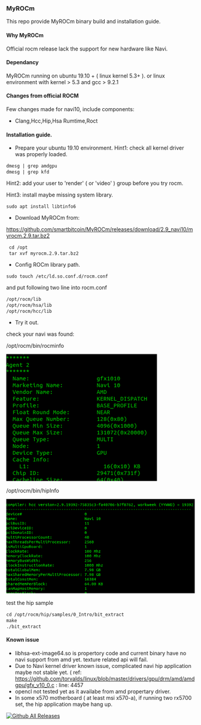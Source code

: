 

### MyROCm
This repo provide MyROCm binary build and installation guide.

#### Why MyROCm
Official rocm release lack the support for new hardware like Navi.

#### Dependancy
MyROCm running on  ubuntu 19.10 + ( linux kernel 5.3+ ).  or linux environment with kernel > 5.3 and gcc > 9.2.1

#### Changes from official ROCM

Few changes made for navi10, include components:

 * Clang,Hcc,Hip,Hsa Rumtime,Roct 

#### Installation guide.

 * Prepare your ubuntu 19.10 environment.
Hint1:  check all kernel driver was properly loaded.

```
dmesg | grep amdgpu
dmesg | grep kfd
```

Hint2:  add your user to 'render' ( or 'video' ) group before you try rocm.

Hint3:  install maybe missing system library.

```
sudo apt install libtinfo6
```


 * Download MyROCm from:

https://github.com/smartbitcoin/MyROCm/releases/download/2.9_navi10/myrocm.2.9.tar.bz2

```
 cd /opt
 tar xvf myrocm.2.9.tar.bz2
```

 * Config ROCm library path.
 
 ```
 sudo touch /etc/ld.so.conf.d/rocm.conf
 ```
 
 and put following two line into rocm.conf
 
 ```
 /opt/rocm/lib
 /opt/rocm/hsa/lib
 /opt/rocm/hcc/lib
 ```
 
  * Try it out.
  
  check your navi was found:
  
  /opt/rocm/bin/rocminfo
  
  ![](docs/rocminfo.png)
   
  /opt/rocm/bin/hipInfo
  
  ![](docs/hipinfo.png)
  
  test the hip sample
  
  ```
  cd /opt/rocm/hip/samples/0_Intro/bit_extract
  make
  ./bit_extract
  ```
  
#### Known issue
 * libhsa-ext-image64.so is propertory code and current binary have no navi support from amd yet.  texture related api will fail.
 * Due to Navi kernel driver known issue,  complicated navi hip application maybe not stable yet.  ( ref:  https://github.com/torvalds/linux/blob/master/drivers/gpu/drm/amd/amdgpu/gfx_v10_0.c : line: 4457
 * opencl not tested yet as it availabe from amd propertary driver.   
 * In some x570 motherboard ( at least msi x570-a),  if running two rx5700 set,  the hip application maybe hang up.
 
  
  
  
[![Github All Releases](https://img.shields.io/github/downloads/smartbitcoin/MyROCm/total.svg)]()
